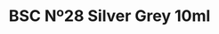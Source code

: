 ---
layout: product
title: "BSC Nº28 Silver Grey 10ml"
price: "330" 
desc: "Nitro 10mL"
img_path: "/assets/img/RC038.webp"
brand: "AK "
available: true
special_offer: false
new: false
soon: false
cat: "020000"
subcat: "020200"
subsubcat: "020201"
sifra: "RC038"
popular: false
spec: false
---